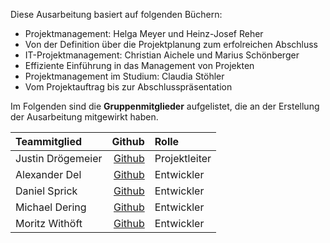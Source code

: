 Diese Ausarbeitung basiert auf folgenden Büchern:
- Projektmanagement: Helga Meyer und Heinz-Josef Reher
 - Von der Definition über die Projektplanung zum erfolreichen Abschluss
- IT-Projektmanagement: Christian Aichele und Marius Schönberger
 - Effiziente Einführung in das Management von Projekten
- Projektmanagement im Studium: Claudia Stöhler
 - Vom Projektauftrag bis zur Abschlusspräsentation

Im Folgenden sind die **Gruppenmitglieder** aufgelistet, die an der Erstellung der Ausarbeitung
mitgewirkt haben.

| Teammitglied   | Github | Rolle |
|:-----------------|------------:|:--------|
| Justin Drögemeier|[Github](https://github.com/SephirotJustin)| Projektleiter|
| Alexander Del    |[Github](https://github.com/AlexanderDel)| Entwickler|
| Daniel Sprick  |[Github](https://github.com/Clynotis)| Entwickler|
| Michael Dering |[Github](https://github.com/TheFreeZerg)| Entwickler|
| Moritz Withöft   |[Github](https://github.com/mwithoeft)| Entwickler|



